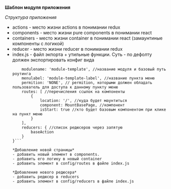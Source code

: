 **Шаблон модуля приложения**

*Структура приложения*

- actions - место жизни actions в понимании redux
- components - место жизни pure components в понимании react
- containers - место жизни container в понимании react (замаунтиные компоненты с логикой)
- reducer - место жизни reducer в понимании redux
- index.js - файл экпорта + утильные функции.
    Суть - по дефолту должен экспортировать конфиг вида 
    ```config = {
        modulename: 'module-template', //название модуля и базовый путь роутинга
        menulabel: 'module-template-label', //название пункта меню
        permition: 'NONE', // permition, которыми должен обладать пользователь для доступа к данному пункту меню
        routes: [ //перечисления ссылок на компоненты
            {
                location: '/', //куда будет маунтиться 
                component: MountBasePage, //компонент
                isStart: true //кто будет базовым компонентом при клике на пункт меню
            }
        ],
        reducers: { //список редюсеров через запятую
            baseAction
        } 
    }```

    *Добавление новой страницы*
    - добавить новый элемент в components.
    - добавить его логику в новый container 
    - добавить элемент в config/routes в файле index.js

    *Добавление нового редюсера*
    - добавить редюсер в reducers
    - добавить элемент в config/reducers в файле index.js